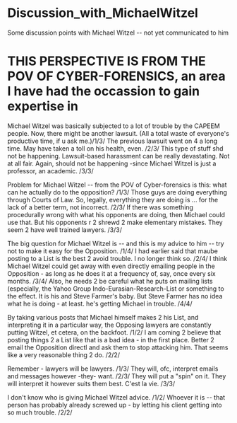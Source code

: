 # Discussion_with_MichaelWitzel
Some discussion points with Michael Witzel -- not yet communicated to him


THIS PERSPECTIVE IS FROM THE POV OF CYBER-FORENSICS, an area I have had the occassion to gain expertise in
====================================================

Michael Witzel was basically subjected to a lot of trouble by the CAPEEM people. Now, there might be another lawsuit. (All a total waste of everyone's productive time, if u ask me.)/1/3/
The previous lawsuit went on 4 a long time. May have taken a toll on his health, even. /2/3/
This type of stuff shd not be happening. Lawsuit-based harassment can be really devastating. Not at all fair. Again, should not be happening -since Michael Witzel is just a professor, an academic. /3/3/

Problem for Michael Witzel -- from the POV of Cyber-forensics is this: what can he actually do to the opposition? /1/3/
Those guys are doing everything through Courts of Law. So, legally, everything they are doing is ... for the lack of a better term, not incorrect. /2/3/
If there was something procedurally wrong with what his opponents are doing, then Michael could use that. But his opponents r 2 shrewd 2 make elementary mistakes. They seem 2 have well trained lawyers. /3/3/

The big question for Michael Witzel is -- and this is my advice to him -- try not to make it easy for the Opposition. /1/4/
I had earlier said that maube posting to a List is the best 2 avoid trouble. I no longer think so. /2/4/
I think Michael Witzel could get away with even directly emailing people in the Opposition - as long as he does it at a frequency of, say, once every six months. /3/4/
Also, he needs 2 be careful what he puts on mailing lists (especially, the Yahoo Group Indo-Eurasian-Research-List or something to the effect. It is his and Steve Farmer's baby. But Steve Farmer has no idea what he is doing - at least. he's getting Michael in trouble. /4/4/

By taking various posts that Michael himself makes 2 his List, and interpreting it in a particular way, the Opposing lawyers are constantly putting Witzel, et cetera, on the backfoot. /1/2/
I am coming 2 believe that posting things 2 a List like that is a bad idea - in the first place. Better 2 email the Opposition directl and ask them to stop attacking him. That seems like a very reasonable thing 2 do. /2/2/

Remember - lawyers will be lawyers. /1/3/
They will, ofc, interpret emails and messages however -they- want. /2/3/
They will put a "spin" on it. They will interpret it however suits them best. C'est la vie. /3/3/

 I don't know who is giving Michael Witzel advice. /1/2/
Whoever it is -- that person has probably already screwed up - by letting his client getting into so much trouble. /2/2/

